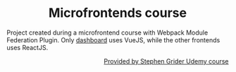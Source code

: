 <h1 align="center">Microfrontends course</h1>

Project created during a microfrontend course with Webpack Module Federation Plugin. Only [dashboard](dashboard/) uses VueJS, while the other frontends uses ReactJS.

<p align="right">
  <a href="https://www.udemy.com/course/microfrontend-course/">Provided by Stephen Grider Udemy course</a>
</p>
